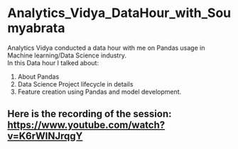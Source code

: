 # Analytics_Vidya_DataHour_with_Soumyabrata
Analytics Vidya conducted a data hour with me on Pandas usage in Machine learning/Data Science industry.<br>
In this Data hour I talked about:<br>
1. About Pandas <br>
2. Data Science Project lifecycle in details <br>
3. Feature creation using Pandas and model development.<br>

## Here is the recording of the session: https://www.youtube.com/watch?v=K6rWINJrqgY
